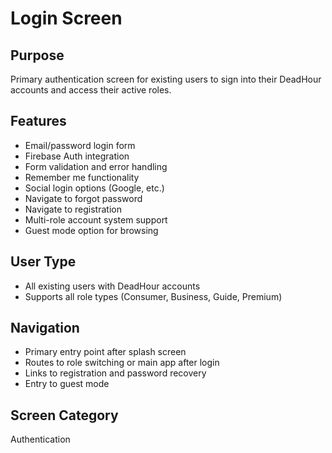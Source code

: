 # Login Screen

## Purpose
Primary authentication screen for existing users to sign into their DeadHour accounts and access their active roles.

## Features
- Email/password login form
- Firebase Auth integration
- Form validation and error handling
- Remember me functionality
- Social login options (Google, etc.)
- Navigate to forgot password
- Navigate to registration
- Multi-role account system support
- Guest mode option for browsing

## User Type
- All existing users with DeadHour accounts
- Supports all role types (Consumer, Business, Guide, Premium)

## Navigation
- Primary entry point after splash screen
- Routes to role switching or main app after login
- Links to registration and password recovery
- Entry to guest mode

## Screen Category
Authentication